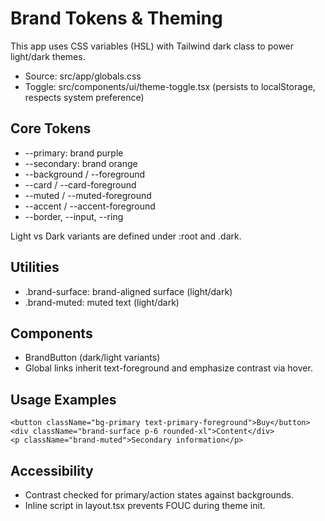 # Brand Tokens & Theming

This app uses CSS variables (HSL) with Tailwind dark class to power light/dark themes.

- Source: src/app/globals.css
- Toggle: src/components/ui/theme-toggle.tsx (persists to localStorage, respects system preference)

## Core Tokens

- --primary: brand purple
- --secondary: brand orange
- --background / --foreground
- --card / --card-foreground
- --muted / --muted-foreground
- --accent / --accent-foreground
- --border, --input, --ring

Light vs Dark variants are defined under :root and .dark.

## Utilities

- .brand-surface: brand-aligned surface (light/dark)
- .brand-muted: muted text (light/dark)

## Components

- BrandButton (dark/light variants)
- Global links inherit text-foreground and emphasize contrast via hover.

## Usage Examples

```
<button className="bg-primary text-primary-foreground">Buy</button>
<div className="brand-surface p-6 rounded-xl">Content</div>
<p className="brand-muted">Secondary information</p>
```

## Accessibility

- Contrast checked for primary/action states against backgrounds.
- Inline script in layout.tsx prevents FOUC during theme init.
